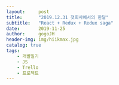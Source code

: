 ```yaml
---
layout:     post
title:      "2019.12.31 첫회사에서의 한달"
subtitle:   "React + Redux + Redux saga"
date:       2019-11-25
author:     gogoJH
header-img: img/hiikmax.jpg
catalog: true
tags:
    - 개발일기
    - JS
    - Trello
    - 프로젝트
---
```


<!--stackedit_data:
eyJoaXN0b3J5IjpbLTIxNDcwODA5OTIsLTEzNTU3NzAzMV19
-->
